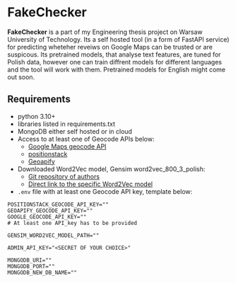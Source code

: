# **FakeChecker**
**FakeChecker** is a part of my Engineering thesis project on Warsaw University of Technology. Its a self hosted tool (in a form of FastAPI service) for predicting wheteher reveiws on Google Maps can be trusted or are suspicous. Its pretrained models, that analyse text features, are tuned for Polish data, however one can train diffrent models for different languages and the tool will work with them. Pretrained models for English might come out soon.

## Requirements
- python 3.10+
- libraries listed in requirements.txt
- MongoDB either self hosted or in cloud
- Access to at least one of Geocode APIs below:
  - [Google Maps geocode API](https://developers.google.com/maps/documentation/geocoding/overview)
  - [positionstack](https://positionstack.com/)
  - [Geoapify](https://www.geoapify.com/geocoding-api)
- Downloaded Word2Vec model, Gensim word2vec_800_3_polish: 
  - [Git repository of authors](https://github.com/sdadas/polish-nlp-resources#word2vec)
  - [Direct link to the specific Word2Vec model](https://witedupl-my.sharepoint.com/personal/dadass_wit_edu_pl/_layouts/15/onedrive.aspx?id=%2Fpersonal%2Fdadass%5Fwit%5Fedu%5Fpl%2FDocuments%2FModels%2Fword2vec%2Fword2vec%5F800%5F3%2E7z&parent=%2Fpersonal%2Fdadass%5Fwit%5Fedu%5Fpl%2FDocuments%2FModels%2Fword2vec&ga=1)
- `.env` file with at least one Geocode API key, template below:
```
POSITIONSTACK_GEOCODE_API_KEY=""
GEOAPIFY_GEOCODE_API_KEY=""
GOOGLE_GEOCODE_API_KEY=""
# At least one API_key has to be provided

GENSIM_WORD2VEC_MODEL_PATH=""

ADMIN_API_KEY="<SECRET OF YOUR CHOICE>"

MONGODB_URI=""
MONGODB_PORT=""
MONGODB_NEW_DB_NAME=""
```
